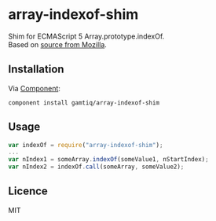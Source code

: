 # array-indexof-shim

Shim for ECMAScript 5 Array.prototype.indexOf.  
Based on [source from Mozilla](https://developer.mozilla.org/en-US/docs/Web/JavaScript/Reference/Global_Objects/Array/indexOf).

## Installation

Via [Component](https://github.com/component/component):

    component install gamtiq/array-indexof-shim

## Usage

```js
var indexOf = require("array-indexof-shim");
...
var nIndex1 = someArray.indexOf(someValue1, nStartIndex);
var nIndex2 = indexOf.call(someArray, someValue2);
```

## Licence

MIT
